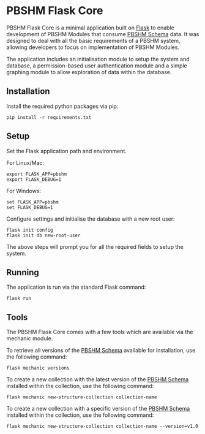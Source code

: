# PBSHM Flask Core
PBSHM Flask Core is a minimal application built on [Flask](https://github.com/pallets/flask) to enable development of PBSHM Modules that consume [PBSHM Schema](https://github.com/dynamics-research-group/pbshm-schema) data. It was designed to deal with all the basic requirements of a PBSHM system, allowing developers to focus on implementation of PBSHM Modules. 

The application includes an initialisation module to setup the system and database, a permission-based user authentication module and a simple graphing module to allow exploration of data within the database.

## Installation
Install the required python packages via pip:
```
pip install -r requirements.txt
```

## Setup
Set the Flask application path and environment.

For Linux/Mac:
```
export FLASK_APP=pbshm
export FLASK_DEBUG=1
```
For Windows:
```
set FLASK_APP=pbshm
set FLASK_DEBUG=1
```

Configure settings and initialise the database with a new root user:
```
flask init config
flask init db new-root-user
```
The above steps will prompt you for all the required fields to setup the system.

## Running
The application is run via the standard Flask command:
```
flask run
```

## Tools
The PBSHM Flask Core comes with a few tools which are available via the mechanic module.

To retrieve all versions of the [PBSHM Schema](https://github.com/dynamics-research-group/pbshm-schema) available for installation, use the following command:
```
flask mechanic versions
``` 

To create a new collection with the latest version of the [PBSHM Schema](https://github.com/dynamics-research-group/pbshm-schema) installed within the collection, use the following command:
```
flask mechanic new-structure-collection collection-name
```

To create a new collection with a specific version of the [PBSHM Schema](https://github.com/dynamics-research-group/pbshm-schema) installed within the collection, use the following command:
```
flask mechanic new-structure-collection collection-name --version=v1.0
```